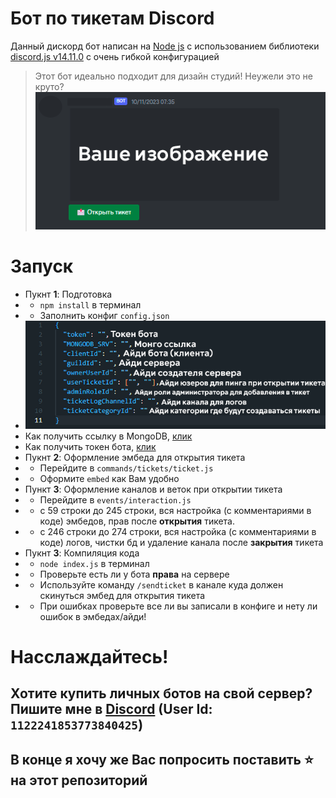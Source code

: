 # Бот по тикетам Discord 
Данный дискорд бот написан на [Node js](https://nodejs.org) с использованием библиотеки [discord.js v14.11.0](https://discord.js.org/#/docs/discord.js/14.11.0/general/welcome) с очень гибкой конфигурацией
> Этот бот идеально подходит для дизайн студий! Неужели это не круто?
![visual](./assets/example.png)
# Запуск
- Пукнт **1**: Подготовка
- - `npm install` в терминал
- - Заполнить конфиг `config.json`
- ![visual](./assets/config.png)
- Как получить ссылку в MongoDB, [клик](https://www.mongodb.com/basics/mongodb-connection-string)
- Как получить токен бота, [клик](https://www.mongodb.com/basics/mongodb-connection-string](https://discordjs.guide/creating-your-bot/#using-config-json))
- Пукнт **2**: Оформление эмбеда для открытия тикета
- - Перейдите в `commands/tickets/ticket.js`
- - Оформите `embed` как Вам удобно
- Пункт **3**: Оформление каналов и веток при открытии тикета
- - Перейдите в `events/interaction.js`
- - с 59 строки до 245 строки, вся настройка (с комментариями в коде) эмбедов, прав после **открытия** тикета.
- - с 246 строки до 274 строки, вся настройка (с комментариями в коде) логов, чистки бд и удаление канала после **закрытия** тикета
- Пукнт **3**: Компиляция кода
- - `node index.js` в терминал
- - Проверьте есть ли у бота **права** на сервере
- - Используйте команду ``/sendticket`` в канале куда должен скинуться эмбед для открытия тикета
- - При ошибках проверьте все ли вы записали в конфиге и нету ли ошибок в эмбедах/айди!

# Насслаждайтесь!
## Хотите купить личных ботов на свой сервер? Пишите мне в [Discord](https://discordapp.com/users/1122241853773840425) (User Id: `1122241853773840425`)
## В конце я хочу же Вас попросить поставить ⭐ на этот репозиторий
